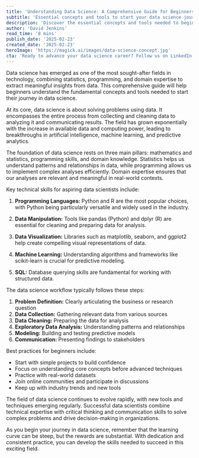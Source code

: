 ```yaml
---
title: 'Understanding Data Science: A Comprehensive Guide for Beginners'
subtitle: 'Essential concepts and tools to start your data science journey'
description: 'Discover the essential concepts and tools needed to begin a career in data science. This comprehensive guide covers fundamental skills, workflow processes, and best practices for aspiring data scientists.'
author: 'David Jenkins'
read_time: '8 mins'
publish_date: '2025-02-23'
created_date: '2025-02-23'
heroImage: 'https://magick.ai/images/data-science-concept.jpg'
cta: 'Ready to advance your data science career? Follow us on LinkedIn for daily insights, expert tips, and the latest trends in data science and analytics!'
---
```


Data science has emerged as one of the most sought-after fields in technology, combining statistics, programming, and domain expertise to extract meaningful insights from data. This comprehensive guide will help beginners understand the fundamental concepts and tools needed to start their journey in data science.

At its core, data science is about solving problems using data. It encompasses the entire process from collecting and cleaning data to analyzing it and communicating results. The field has grown exponentially with the increase in available data and computing power, leading to breakthroughs in artificial intelligence, machine learning, and predictive analytics.

The foundation of data science rests on three main pillars: mathematics and statistics, programming skills, and domain knowledge. Statistics helps us understand patterns and relationships in data, while programming allows us to implement complex analyses efficiently. Domain expertise ensures that our analyses are relevant and meaningful in real-world contexts.

Key technical skills for aspiring data scientists include:

1. **Programming Languages:** Python and R are the most popular choices, with Python being particularly versatile and widely used in the industry.

2. **Data Manipulation:** Tools like pandas (Python) and dplyr (R) are essential for cleaning and preparing data for analysis.

3. **Data Visualization:** Libraries such as matplotlib, seaborn, and ggplot2 help create compelling visual representations of data.

4. **Machine Learning:** Understanding algorithms and frameworks like scikit-learn is crucial for predictive modeling.

5. **SQL:** Database querying skills are fundamental for working with structured data.

The data science workflow typically follows these steps:

1. **Problem Definition:** Clearly articulating the business or research question
2. **Data Collection:** Gathering relevant data from various sources
3. **Data Cleaning:** Preparing the data for analysis
4. **Exploratory Data Analysis:** Understanding patterns and relationships
5. **Modeling:** Building and testing predictive models
6. **Communication:** Presenting findings to stakeholders

Best practices for beginners include:

- Start with simple projects to build confidence
- Focus on understanding core concepts before advanced techniques
- Practice with real-world datasets
- Join online communities and participate in discussions
- Keep up with industry trends and new tools

The field of data science continues to evolve rapidly, with new tools and techniques emerging regularly. Successful data scientists combine technical expertise with critical thinking and communication skills to solve complex problems and drive decision-making in organizations.

As you begin your journey in data science, remember that the learning curve can be steep, but the rewards are substantial. With dedication and consistent practice, you can develop the skills needed to succeed in this exciting field.